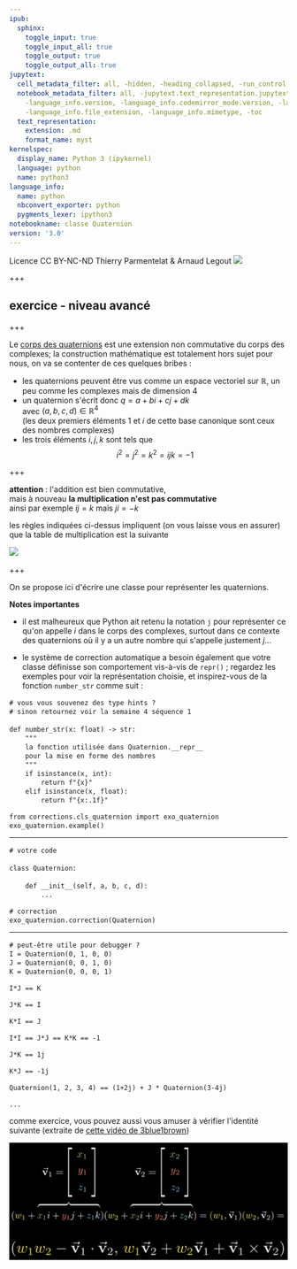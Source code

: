 ```yaml
---
ipub:
  sphinx:
    toggle_input: true
    toggle_input_all: true
    toggle_output: true
    toggle_output_all: true
jupytext:
  cell_metadata_filter: all, -hidden, -heading_collapsed, -run_control, -trusted
  notebook_metadata_filter: all, -jupytext.text_representation.jupytext_version, -jupytext.text_representation.format_version,
    -language_info.version, -language_info.codemirror_mode.version, -language_info.codemirror_mode,
    -language_info.file_extension, -language_info.mimetype, -toc
  text_representation:
    extension: .md
    format_name: myst
kernelspec:
  display_name: Python 3 (ipykernel)
  language: python
  name: python3
language_info:
  name: python
  nbconvert_exporter: python
  pygments_lexer: ipython3
notebookname: classe Quaternion
version: '3.0'
---
```


<div class="licence">
<span>Licence CC BY-NC-ND</span>
<span>Thierry Parmentelat &amp; Arnaud Legout</span>
<span><img src="media/both-logos-small-alpha.png" /></span>
</div>

+++

## exercice - niveau avancé

+++

Le [corps des quaternions](https://fr.wikipedia.org/wiki/Quaternion) est une extension non commutative du corps des complexes; la construction mathématique est totalement hors sujet pour nous, on va se contenter de ces quelques bribes :

* les quaternions peuvent être vus comme un espace vectoriel 
  sur $\mathbb{R}$, un peu comme les complexes mais de dimension 4
* un quaternion s'écrit donc $q = a + bi + cj + dk$  
  avec $(a, b, c, d) \in \mathbb{R}^4$  
  (les deux premiers éléments $1$ et $i$ de cette base canonique sont ceux des nombres complexes)
* les trois éléments $i, j, k$ sont tels que  
  $$i^2 = j^2 = k^2 = ijk = -1$$

+++

**attention** : l'addition est bien commutative,  
mais à nouveau **la multiplication n'est pas commutative**  
ainsi par exemple $ij = k$ mais $ji = -k$

les règles indiquées ci-dessus impliquent (on vous laisse vous en assurer) que la table de multiplication est la suivante

![](media/quaternion-table.png)

+++

On se propose ici d'écrire une classe pour représenter les quaternions.

**Notes importantes**

* il est malheureux que Python ait retenu la notation `j` pour représenter ce qu'on appelle $i$ dans le corps des complexes, surtout dans ce contexte des quaternions où il y a un autre nombre qui s'appelle justement $j$...

* le système de correction automatique a besoin également que votre classe définisse son comportement vis-à-vis de `repr()` ; regardez les exemples pour voir la représentation choisie, et inspirez-vous de la fonction `number_str` comme suit :

```{code-cell} ipython3
# vous vous souvenez des type hints ?
# sinon retournez voir la semaine 4 séquence 1

def number_str(x: float) -> str:
    """
    la fonction utilisée dans Quaternion.__repr__ 
    pour la mise en forme des nombres
    """
    if isinstance(x, int):
        return f"{x}"
    elif isinstance(x, float):
        return f"{x:.1f}"
```

```{code-cell} ipython3
from corrections.cls_quaternion import exo_quaternion
exo_quaternion.example()
```

*****

```{code-cell} ipython3
# votre code

class Quaternion:
    
    def __init__(self, a, b, c, d):
        ...        
```

```{code-cell} ipython3
# correction
exo_quaternion.correction(Quaternion)
```

*****

```{code-cell} ipython3
# peut-être utile pour debugger ?
I = Quaternion(0, 1, 0, 0)
J = Quaternion(0, 0, 1, 0)
K = Quaternion(0, 0, 0, 1)
```

```{code-cell} ipython3
I*J == K
```

```{code-cell} ipython3
J*K == I
```

```{code-cell} ipython3
K*I == J
```

```{code-cell} ipython3
I*I == J*J == K*K == -1
```

```{code-cell} ipython3
J*K == 1j
```

```{code-cell} ipython3
K*J == -1j
```

```{code-cell} ipython3
Quaternion(1, 2, 3, 4) == (1+2j) + J * Quaternion(3-4j)
```

```{code-cell} ipython3
...
```

comme exercice, vous pouvez aussi vous amuser à vérifier l'identité suivante (extraite de [cette vidéo de 3blue1brown](https://www.youtube.com/watch?v=d4EgbgTm0Bg))

![](media/quaternion-multiply.png)
